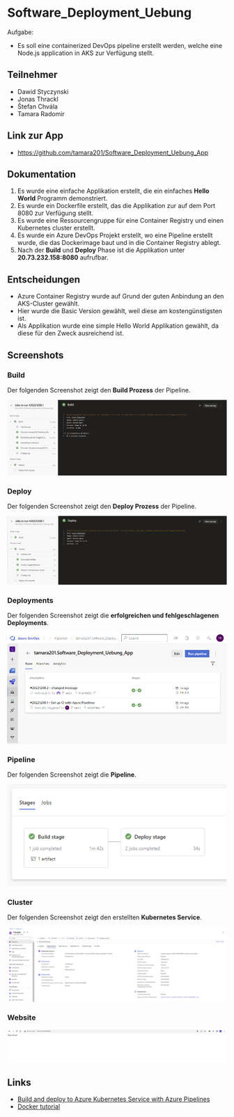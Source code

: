 # Software_Deployment_Uebung

Aufgabe:
- Es soll eine containerized DevOps pipeline erstellt werden, welche eine Node.js application in AKS zur Verfügung stellt.

## Teilnehmer
- Dawid Styczynski
- Jonas Thrackl
- Štefan Chvála
- Tamara Radomir

## Link zur App 
* https://github.com/tamara201/Software_Deployment_Uebung_App

## Dokumentation
1. Es wurde eine einfache Applikation erstellt, die ein einfaches **Hello World** Programm demonstriert.
2. Es wurde ein Dockerfile erstellt, das die Applikation zur auf dem Port 8080 zur Verfügung stellt.
3. Es wurde eine Ressourcengruppe für eine Container Registry und einen Kubernetes cluster erstellt.
4. Es wurde ein Azure DevOps Projekt erstellt, wo eine Pipeline erstellt wurde, die das Dockerimage baut
und in die Container Registry ablegt. 
5. Nach der **Build** und **Deploy** Phase ist die Applikation unter **20.73.232.158:8080** aufrufbar.

## Entscheidungen

-   Azure Container Registry wurde auf Grund der guten Anbindung an den AKS-Cluster gewählt.
-   Hier wurde die Basic Version gewählt, weil diese am kostengünstigsten ist.
-   Als Applikation wurde eine simple Hello World Applikation gewählt, da diese für den Zweck ausreichend ist.

## Screenshots

### Build
Der folgenden Screenshot zeigt den **Build Prozess** der Pipeline.
<p align="center">
<img src="./Screenshots/build.png">
</p>

### Deploy
Der folgenden Screenshot zeigt den **Deploy Prozess** der Pipeline.
<p align="center">
<img src="./Screenshots/deploy.png">
</p>

### Deployments
Der folgenden Screenshot zeigt die **erfolgreichen und fehlgeschlagenen Deployments**.
<p align="center">
<img src="./Screenshots/deployments.png">
</p>

### Pipeline
Der folgenden Screenshot zeigt die **Pipeline**.
<p align="center">
<img src="./Screenshots/pipeline.png">
</p>

### Cluster
Der folgenden Screenshot zeigt den erstellten **Kubernetes Service**.
<p align="center">
<img src="./Screenshots/cluster.png">
</p>

### Website
<p align="center">
<img src="./Screenshots/website.png">
</p>

## Links

* [Build and deploy to Azure Kubernetes Service with Azure Pipelines](https://learn.microsoft.com/en-us/azure/aks/devops-pipeline?pivots=pipelines-yaml)
* [Docker tutorial](https://nodejs.org/en/docs/guides/nodejs-docker-webapp/)